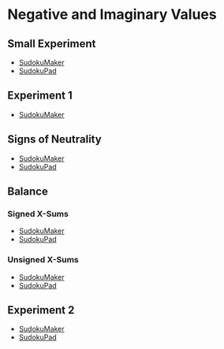 # Negative and Imaginary Values

## Small Experiment
* [SudokuMaker](https://sudokumaker.app/?puzzle=N4IgZg9gTgtghgFwGoFMoGcCWEB2IBcIAjAHQDMJADCADQgAOArgF7MA2KBoOcMnhASXgBzTDygBPAAQBRAB700mPjgS0QcRggAW0AiADC2qJnQAVCPW3oA1pnUBjCDBVrCgIgIpmKFBTDGbHBQUgCsciE0UgAmmKII6FJgUM5SlFIIEFIATAA6OJ4AbnBsjCgJSSkAtFmY6ZkA1DWRaaZSOChaUMWRmCRSKH3tmDpoUvQQWAiYBSht0G1%2BiNMoPV4JynCi4tKMOMM9AE0AvJVEeZ4ocA7aUkUlsyhyVwhs0rgOs2L9M5JSTiUwHCRZIAd2BfmwOHO0ViwykRykcAARugICUELM7qUpBAwH8UGw2LdiqVob4otEIPF8GNklFGA4EDi8cUiViyl4cH9cO1GSgKR9CesEu1hEsZtDhL4UFyolT0DT6HSGUzcYjCcT7usuU4cLyMQKCWxhWMJsNluoEBJFPoHIx0BkYOoQZgojoCBEQNoULFtG5PTAxAARWFuSh0eByENxAhZOiC40EADaoFEMzw%2BAQUFKdHZsfjaOg6FjAF8aKnlhmszmQHn8HGQP8iwQyFky6A60QC2xm-hW%2B3ayT%2BF3G4WMKXy4P7gRw6Oe%2BP8AAOAed7u9tuTtMygjVlZT0r5ufrldDmdrhfLyero8L-tX0-18-FvsbjsPhtN2%2Bv-f8Wef5%2BXm%2B074CO-4TkBB6Pjez7fteYEviewGgWOz53hBw5PuBP6HvBaHYfgf4oQQgH4R%2BRH1ohkGEfOAGURh0EtrB76YRR97AWRNGMXRBDIZxFEALoFjgDpdGI8TJqAVo2gRA5SfwWSUIpdBsGIZTJimIByDxdASDxA5aVBukgfph5Gd%2BBlkDpWEWVZxmTgZAAstlECZ%2BBOSARmUK5nqed5zl%2BR51kerZZABUZDlhR6rnuUZISuZZgX4HF9ktrZEUpX2IWuQ2RmhRlOWloJGkGSORkuRls5la5lUzq5pW1fltleRlCW%2BRlMW1UVoAGQVfZ1VlGX1W51VpSNiXJd12njdltkTZpqXTV182ZYleWTW5A3rR1rHrT5hU0MVZ6Jel601X1FW2eZR1VfxgkgA6EgcFwIA6JgDg2O06DPpQVCep%2B%2BgAMSKcDlBgGAIBliAPB8PoBgTHwUwOFIviiLgUhItAURoMWsnWvJikNvQQS8M%2BGlyfoRqYPQ6CcHQUAGT9I6SDOJAjnAODCE9BF0GAmCEoDYMg2D6giRANj8CAAOC8Dwt0KL4sAOquu6BFUG2d3oBIMAY4m%2BBJkmP0REQRVxobRWGzQZBFV2pAhEVllZCQdsHQ5Ts0A5RVObbntu1k1s0MbLs0H7d3QxLAByixTDMtIQPSjIQ5O5P1gTdBE10MCk5JeMU4SVM0%2Bo9Ms0znms3Q7Oc7%2BPN82wgOKdLsv3VmYsS0DoNgPX4Ny83ivK9oLOUOrctazrpNJl2ZsHbbAf2zQk9JhQRv277nvB07PsRFbQeu87C-u%2BvB1xjv1tux7h%2Bnybbtb0mcaL-7d8HRbfuH%2B7t10GH%2BgAApmtHsxKnHKpE7Z2kgpQeadiaZwki9HOhBKbU1piAIuqsS7F3LhzLms5eb80IG3BuXcm7JHFnXduncRY9xQErN0-dVaD1xtJEAcCC50wZmXRBpc2boKruAGugMkR8P4Y3eWrd%2BECPwUIyhKsfq0I1iPNEY8J4H3Hm7QOe956LxngddRz8kxOUdrvHeltV7H00fvXeR9FHTzPjfC%2B59N4m0thYhx%2Bi57KI3gHDRC8r4eMsuolR6ivar18ZfCIcYVFxj0R46eoT7HTzCco7xAdXFTzXkvKeXiVEWwCckgxYT3F%2BLybPaJL8inj2DpEy2Hjb4eK9tUip%2BTLL5KyTo925SAmh14BHDoWZiix3jmoOgMR0DIg4FEHc2YUAln4iWEsQA)
* [SudokuPad](https://sudokupad.app/16g14ds4d4)

## Experiment 1
* [SudokuMaker](https://sudokumaker.app/?puzzle=N4IgZg9gTgtghgFwGoFMoGcCWEB2IBcIAjAHQDMJADCADQgAOArgF7MA2KBoOcMnhASXgBzTDygBPAAQBRAB700mPjgRSitEHEYIAFtAIgAwrqiZ0AFQj1d6ANaZNAYwgwVCQ4CICKQE45PmikAE0xRBHQpMChXKUopBAgpABYAHRxvADc4NkYUCKiYgFokzHjEgGoSwLjzKRwUHShswMwSKRQ2%2Bsw9NCl6CCwETAyUOug6lGFEYZQWqVrlOFFxaUYcbpaAJoBeQqI07xQ4J10pLJzRlDljhDZpXCdRsXaRySkXHJgcQOiAdx-JtgcAdgqFulJtlI4AAjdAQHIIUbnXJSCBgd4oNhsM7ZXIguBBABWxxQqhxFwi2VwwniulG0IuUjYEGsE1eUl0cBGtNG6F4vNCwPS5NyEWeTiWeXecBwOAgaigKEUiChOCCUnQjBgZR5IqeOF1CXoTJQYDULig9SgqPRPWlwg6mgQEkUhicjHQCRgmhgYgAImCPPhKHR4HIA2ECEk6I8segCABtUDI-hkGPw6Dx-AANiSAF8aMncfxoyAPpmCAAmAtFi5R9PMjAEXM1kApgghssZpv4AAcrfb%2BDTXcbWerhbbxarDYr%2BHHtdyBCIM5788ndbnK6zLYng%2BXI9nO4X-E75Z7-d3U-w%2B7P2-zl43w9vVYHV8rW%2Bb9%2BP9YPPaP68Xa8PznV8N3fX8x1AwDS2fECH0Ap9uzvKD%2BBvJCX3g-hwNgtdB2w9Ccy-ADU2A-9BxggjcKvNDR0-FCO2Ai9v3wCjaMI%2Bih2AqiNxow8iPI0j%2BKvU8CKY4ifxwjjELYsi30EqSuI4-C2O4wDeNXJTFMwghpNnVTUK05j1OQ7Tg0YjjWL4zSILo0zdL-ISN0sjTTOUqy7Pk0znMg0zjIw5i3Jc5j7J8ozPOYkS2LEgSbPYrzwvEszYuiuTYv0nTDMSvy4uChKYsk3zMrwvKr28-ysqK6iSqc6rAMCkyIvMjzYtkx9KrA9qEM6rDapIlrHLq7qlyGliRrKnKKv6jjItnfsAF10xwT0mjEcJE1AZ1XWDVtNqwyh9roNgxDyRMkxAORmzoCQCAAdlbC6cyuggxIe7MnvwHx7tu97PonB7ex%2Br6PsBv6CACEBrr7IHwchu7QeBiHmyBgHEZzIGbve7Mgbe1GsfhnHYbzBaztekHQAegBWMnzp-SHfvJjLUfpmnONRl7GcJ%2BHh0hvGGdG3GgapgX8cx7H3opsXUaI0nUbIQX3rl%2BHS0hxW%2Be5nSgfVljNfFnWBeJvmYaR%2BGjfwCWTfe6WwYV6H3rXB7TaIW3UcoZH3td%2BGMZdyXIY9vmCaXH3ypllX0Zt%2BGUdDi3ZaJmgSY5sGgfAumgf3FP4c7dO%2Bcz56gZz-A4ez0X4bT42%2BeTsuWa1rGDZZ-Pebr3WM8tvPw750uhyTtuq%2B7h6tfthPrz132geVjt5e9kXvdrh789VxvUYHpLIad5vJ-b92u-Xnvp4WkBPQkDguBAPRMCcOx6nQLNKCoIWz0MABifbn8oMAwBAAsQB4PhDCMAY%2BCGE4KQipRC4CkNCaAQQ0Dxh2i6PalBwL0DgE0GAWYzq7UMJiI69B0CcDoFAWeJB9ySA7EQugMphBHySmATAWJH77Tfgw9%2BdBloQDsPwEAT9X5gCYZoVh7CADqmAgh6FIQg2O%2B8JAwAgWwNBCZowUApsTKmFMSBKLjhjIgxM3pKL3t-DhAAFAY3QZh9GiEERgTgPB0BCHyBkKAggEAQFAXIsCtqVn2og5BvA0EbTgZgrEmAcF4JAAQ0hxDfZkK0DgShJ46A0LoYQB%2BjDn5vz4c4thHDkk8NScw-eGTBHCNEcGKg1Y97oCkTIuRVNFHKLUTQJIdSVHE2jKo9RCZFE0HaZ0xpcdlztOjL2Oaej%2BSGAAHKTGmNyeg5jLHWJALYmEHBHH4Gca4icGC5yeLoEglBaDymVPhPsug%2BjxkNGcdkMxEALFWM0Is%2BxKy1koDcfAzsR1L6JnKc6KhG1dBnwvnka%2BRD1L0MoGQG60IbppM-qcwgAAZFk9AP4bP8VsygN5JTHPyYffgG0rhBlAPfJJL99rIrLJKY%2BRLOEkuoHmGFozCAAGVBQOI1Fqe0J0iZ0qAA)

## Signs of Neutrality
* [SudokuMaker](https://sudokumaker.app/?puzzle=N4IgZg9gTgtghgFwGoFMoGcCWEB2IBcIAjAHQDMJADCADQgAOArgF7MA2KBoOcMnhAZUwBzHOgAEEMOIByKRgihw2mBAE9aIOAoAW0AiADCOqJnQAVCPR3oA1pk0BjCDD44EBwEQE4gJwAPH3FhUwATGnEyPzJxKBRhbDFwkJFVCTAoF3FKcQQIcQAWAB0cbwA3ZUYUNIyYcQBafJy8gGp88OyzcRx5RWVwzBJxFEHu1R00cXoILARMUpQu6C64xDmUYu8UOEcdcXK2SqG-bYQ2NUkcRwXMHCH5qHPnA5gccIyAdze4hI3xZPiEOIALziOAAI3QEAOCAW%2B0OUnEVzYbD2FXWJVBIQAVtsUO5UQcqqC2LhhDlxuIwYTxCSrMSYVAeDDyShMFBxFhROhfnCiTdEXBhETHHAcDgIIDYvQtoDRSEOYxarkWQTDvyEBTcvQaSgwIDnIyJgiNQsRUKSL9IGSEe84FBNOppQZHIx0LkYJoYDcACIpDz4Sh0eB%2BX0AghtEBItjoAgAbVAvIIZDoT2gMfwADZ8gBfGgJtEEIgpqFpghZ3P5wkEABMxZJGBrFZAifwEdTDczObzzYLAbrpfwAA4my3a5GSx3y92W0Xx-X09WR722xOF0uq-hk3OB4vp72x%2B301PK5UCIHtx3h3uN1vD43r6f8LO75314-n6v7yf%2BCv51%2Bexuv4DseAGPren6vg%2B-AHhBu7foW-YdnBoE-oha5QeGaFll28GblhkG4eBf74Mho74aR%2B74SBLbni%2BV64R%2BxHUb2jHAThKE1lR7EtkRbFvvwtEQfRHEkeR-GYReR7cb2vFIeJT5iRhraKbhgnEcJZGSf%2BLZAXJSmsXphFcfJsnoQxxlKTBTHSYBFm4bpUkmSpIkGWZIlWXxSkOdpLF2SJpnYfJHmGSJakDhplFaSR8neQR7l%2BTpzkzglMkpRuYWXk5UUURurk%2BbZ2VZS%2BzHpfhEU3kly5pe%2BlUbsFbnJVFJWPvVgVKQF0X6bVNVNTZLXddB1UCWVMUDRJxV9fwHXlgAusWYi9DcCDpvGICOtBlCUM%2BgpVHGuHgBAwgqMIOgeCmKDIittYZjQRBFkQACst2DrdPg0NWgbVkW1a1tWybVm01ZPdWN3Vm9ZDJmQL35LW%2BQAOw0A9RYPW0D1PQ9N0PQjD0vQ9b0ZoGGZFhm11PRmb1w20cODjN2ZzSAbpqBwXBrSgfj%2BqA7YGAAxGAYCbZtfMgLmkY7SzXOELz-MC0L2YizwfAGAAYodkjSAA6nawvdutZ5NrrJEC3QKjdCtq1%2BGWdAaPgcNNhbmZWwQwn2zdIDWz4dsEAjbsEB73b2y9Pv4H7oD229QchyAYeO0OnvBzHtv%2B77McZnHgfW6nSc2ynceuxnucJ3TNDm5bEdx09ZdZxG7tx1uNdZ3XTu14XDc51XbehwQFf51nedlgXQcPQP1vsS7MdkOX49x9XSbN0HE%2Bt0Ho9JjHQ%2BL-nc0l-HQeZ532-W2ve-hyPcfH7PWdn51R8x0Qp8x5Qaf33H3vWw-vdP%2B-Qe35-1vIWP8-PynlndO59r4AM3nvRuwc45jnrnvWccCo5nhjpHe255rbO2QUHROe90H9yzgg-Be9YFEKQXhHeRct54MzHHahh8yHUOXn2ABBCgHELYWQqBC9IExz-ivL%2Bc9X7Tw-nvbuesf56wgQwjhaDeG0JvvIoOb94EiLISQgMgjJH00ZszfAoANSYEcLYU26ZKBUArhLEA3MBYyzAJoNgcA1BoAMJAWIwQICMBwCEbWIAFb8CMNMPgsxHAxG%2BLgSk0AQhoBjPrNQTpDabWNjcXa%2BBYxbweiQMRAZMm50yffHJvc8lfwKXvOGRTX4lLIWUrJpB6EB3KYWSp9SsnViaU7Bpm42k2w6fkLpGYOkUDqV3AZXTelZMGdPHpXTBkxzGbXDpGShmtgWV0xZq9VlTKWf0rJizn4dO2XsrJ1TclHI2Vkg5Wc1nYNGR0wc0yOnHKzq085XTanrKWWYnZrzNlxzefPb5LSunPN4UCjptT5k1JuZCpZVyKlDxmto9Quj9E6EMcYqopiSDBR5ptMgcMwRwx8PkHxfiDAAEFsS4nxLyCQyQ%2BZoDxICTkYhtb6LiRtLaKYdorX2s0B6TgLrRjjLWO6tMlIgDqEQAVl04wZiepTMVvLqzSqFaksGNAoY0HhoqkSIA%2BUqpWkQF6RAfA6pbHq5V50ZVqu%2Br9MgZrewSqlVa1VsYgbvQzA6jcEqyAGtlbdB6XrHxOr9akiGWraxIyDf45oGZQ2xnJjQam0aDCtHjUTGgJMU2EGoC6laWNEa41NfJCVlrIyCvzajQNJa6hlqjCtMgRYyDVmzRa%2BN%2BRobFvFbm8t1rYz5GTA9FtJae31rjGQJ6%2BR8itrqL6vNcY4aBjhkQGdzre2uqIDdIgcMZ11orbKqm9qS3NDXWOsNb18iBnyCukd8a4bys9ce09%2B7UkZhenDHdRcGZIv4PotmHMLw4psdQEWZpf2AclsBkD8teD%2BKEKIFA8p0CKgFEKGJtNsxAA)
* [SudokuPad](https://sudokupad.app/mykrqea83j)

## Balance
### Signed X-Sums
* [SudokuMaker](https://sudokumaker.app/?puzzle=N4IgZg9gTgtghgFwGoFMoGcCWEB2IBcIAjAHQCsJADCADQgAOArgF7MA2KBoOcMnhAIThs4OAMac6cRggAW0AiADCsqJnQAVCPVnoA1plogxEGHxwJFgIgIABAE4AHnZsBzNQBMaNgMwPvNgCMIBxR0L3dMF0wEdBtKGwQIGwAWLwA3YUZQmwBaZISkgGpUmwiohABeOAD0CDYZFBsM%2BpQAHRxbejhMDBsIMBsJNjZYogAOSgAGm3QATzMUBDUxYRs4KAhGHHdBlAs0GcYYArj22ywXHBQdgA0c9CPYgHdo2RnIq52TLYQ0M5tIC4%2BgMnusjAhZvR%2BMZGOhEjAjDBMDgACKRaIESh0eAONHlAipYwoYboAgAbVAzSyBG8dBMbGgpPwADZkgBfGiUzL8Qn0xkEVkcrktAhEOl1fn4ABMQpAVJ54oZGAIMs5cu5osVksFavlmK1yvwY1levwtOMEsNquF1OlBqZ1vVIrtFqVTJ1Nv45r5VpNGvwYtd2vZuv9UvtApDnpVEelfudvMt7qjTttgZ9DvjtsTbpVWa9sY9qf4WKDhuNoYTscdpvDZczldtpYzBAr0ZdLZZKdN3qTkfzNOrA-wOeDw-Tfa746HjYV9f7s-186N0%2BXRdNE9zccXHcn6-9o99O97W-3zpPkprYZn7c3l%2BHh4b7brnav55vxaXnbbn7Nhe715rgBVZAaunZnraL57sBtoXoaEEFsub7Zv%2Bw5QVuyH8He8EwVhH6ms2k4-qaj55ju2HJmBk6YQS%2BH%2BnBlHHnRzrofeO6EVuxGAeBuG0aB7Gxlx75IQ%2BqHkWJ7akduz4Sb%2BrFHrezGwbJtZKfw8mMe2DELu2HGSkJaZqXxPFUaevEjkZf4iQAuuKOBwlA3QWEyFIgBCUIqpQXl0GwyKhOSrkOAKdCzKKspBSyIVkaAEXMlFZrhQQADs8XeIlRqpeldiZWqEXZSAoXSSAeXxUQWXxZQ6VjBV6UpQVmLpXF9X4JVuXBc1ZW2YF7WFa1MUEGQNVtRZzV9cVg6jel5qFWVw3TdF41WYVaVzfFKYRfN%2BBkFN8XMjtzVJfthU-ht8V2OlhKFedw2Dc1139ZFd21WdVUvcN%2BVXeVzUnQQH3JV9hV7e98XbcDzXrb9mVdQ9f0sq9zVAw9dWA41u3pbdKPDZdApHTjw11pjD2BoTi2liTEVk-9w2Uyu1NvUT9OLQTv24-g53Q4tTWfcNXOtqjB38%2BTPUDYLBKiwlN05Q92MSw9m0rQ9zOy4txM0ulNMK6T8WOhTpXq0NDOTfjBuLZtlUc7rCP681oMPTTEMtVDtkgHCswcFwbmyJgYh6Fc6BMpQVB1T6igAMReRHlBgGAIBsrK7k8hH8eQupXl1l0jkwC5oAJ4ovwOJYdD55YhDUHQWDMCWJDmqILju47LtLBAegoAA6pg7hyJiVB1g5zfQqH0dDzHdBgJgwxh5HXmx2queEMX4IoAXijFEYFdVzXOB1yW5dNy37ed7I3eUL3e8D8P0dGGPE%2BEOHU8zznKd50vhduS-K9EGvmCV93m-b0ufd94dy7i1Huu8NgtzDhfEe4Bx5sEnvfZOHl57vyLu-QghQpRfx-qAv%2B9dSyALbsAo%2BoCT7gP7lAi%2BV84EIMjg-NyT8UHLzQcvDB3hsEbykFvfB5CgGH2PqfCB58qGjxobfKe1AkHQgXiwkuIA8gcN-lw-%2BDdCEHxAYHMhjchGUOHtQm%2BIA750Kkc-Zhb9WEgEKMyRRuDlE8O0f3dRJDNGCIobfaB%2Bj4HiMQbPRh5jX4LwwWQGxgc8E7wcXwjRYCInCL0aIgxRiI70Lnv4xeFicif3Lt-ThIBa72LUcQgRvDYlD08bQpJbJnZzBgEEEYAUciB0GqQMgXUGnkBoFKdpRBWmNJoMkdpUoentLGOQLqvS7DtO8F1fpg0JmDUGTQMkSV2lzL6V1EZsz2ktMWasjZNBmRdVWRQJphzJntKSqc%2BZAyurLMGm0waYwurMnafctZizvArNGYs15tzLk0GaV1Y5NB7ldQ%2BXc3pFzFmdPBdc6ylS45AA)
* [SudokuPad](https://sudokupad.app/i8g5jsvoe5)

### Unsigned X-Sums
* [SudokuMaker](https://sudokumaker.app/?puzzle=N4IgZg9gTgtghgFwGoFMoGcCWEB2IBcIAjAHQCsJADCADQgAOArgF7MA2KBoOcMnhAIThs4OAMac6cRggAW0AiADCsqJnQAVCPVnoA1plogxEGHxwJFgIgIABAE4AHnZsBzNQBMaNgMwPvNgCMIBxR0L3dMF0wEdBtKGwQIGwAWLwA3YUZQmwBaZISkgGpUmwiohABeOAD0CDYZFBsM%2BpQAHRxbejhMDBsIMBsJNjZYogAOSgAGm3QATzMUBDUxYRs4KAhGHHdBlAs0GcYYArj22zSRLNjhXBc11yg4WZs2TBxG2Tg0xrlG9F4-pEcGcbFssC53jsABo5dBHWIAd2islBOHBkMGm32UBBkDu-RsCPWRgQs3o-GMjHQiRgRhgbwAIpFogRKHR4A4meUCKljChhugCABtUDNLIEbx0ExsaCC-AANmSAF8aKLMvxedLZQRFSq1S0CEQpXVtfgAEx6kBijXGmUYAgW1VW9WG22m3VO62st32-BjS1e-CS4wm32O-Xi80%2BuXh50GqMhu1yj0R-jBrVhgMu-BGxPu5We7Nm6M6guph0l81Z%2BOa0PJstxyO5jMx6uR2tJh1ttOVlON-hsvO%2B-2FmuV2OB4tD1ujyODlsEEflhMLhUNwPpuul7sS8c7-Ad-P75tbtfHvezm3T7eX73Xv3n%2B99wMnztV28r0-P7OHzMfzdvt%2B8YAaaE5Fhey6vqB%2B6-jOy5TquYHARB-Z3quS6oUGvbruBT44WOeGPquQGRghX74ZGIG%2BiRPb3kh7bYfuZFvvR-BQdRFFsShgbzqeGGBrBXYfux9ZEaerE8tx2ZUaJ-5SfGzHQR%2BvFvvxuHEZxkmEcplZqchdEwYxwlGcugnvvBJmYYpf6QfJlGWZOdn8NZsnLjJN7Lippp6U2TlaRpYmAZpB5%2BVhBkALrGmiSzdBYcoiiApLkg6lCpXQrzvPFCUODqdCzIalo5QqeVCaARXyiVQaFQQADslXeNVfr1Y1djNU6RWtSA%2BXmSAHWVUQLWVZQjVjENjV1V1rKNRVk34MN7W5bNA2Rdli3dfNZUEGQY0LSFs0bb1u77Y1wbdQNu2naVh1hd1DUXZVDZFZd%2BBkCdlXym9s01Z93UYU9lV2I1vLdYDu3bbNoObcVEPjQDI1w7tnUg4Ns1-QQSO1Sj3UfYjlWvbjs2PejzUrVDGMKvDs041DE3Y9N72NeDdO7cDOo-Wzu1TszUO5tz12DnzRUC5ju3Cw%2BosIzzkvXVz6Ps-ggOk9dM3I7tKuLvTX2a4La1bdrPL61VYNtVDrNG1Dz13VDsvm9dvMSo1YtW-zlWxkL-WOztUvHZzXvXc9w1K%2B7VOe7N%2BNQ2LRNzSTkUgNSswcFwiWyJgYh6JlcqUFQE0ZooADEqWF5QYBgCASqWklGqFxXZLOalU5dI8MDxbHcwwEEIzCuFNfJS9lAIS08W2SAmwIGgSj8mwW3h5huaj%2BPk%2B1d9Okjw0UAT8Mi4%2BQOdDz%2Bvi8U8Zq9j-vm8vY%2Be8b1PtuBqNx8L2fRDnZBg6Xwfz%2BYTNb9n2aFqt6Sid8CgFzoQAuRdqDlydDwPgigADKAIbCwKBCSWuKU0ogAyqEYUq05rkCGuQRqpAmasgIbtIh-VSHWzwUtSh-tqHdTNLQoqyR6EOiYTyVhQYCFBw4cQ807CDycKIUDThWdXo8L9KIgRNUhHSM4Ywme5V5ECPlJw7wKjOEsMUbVTRAixi6PETQHBqi%2BFaMZgY8xfCKCGJwTIvhYjppSO0QqWRzjrEULccozxfD1E2JpmovRATnH6L4QopU4V-4J34KAOQqd06hEziQIg4MQEgDzskRUmSxil3Lt3JUQA)
* [SudokuPad](https://sudokupad.app/3r2frnhwtg)

## Experiment 2
* [SudokuMaker](https://sudokumaker.app/?puzzle=N4IgZg9gTgtghgFwGoFMoGcCWEB2IBcIAjAHQCsJADCADQgAOArgF7MA2KBoOcMnhAOV4oO6dAAJ0jACYQA1o1og4jBAAtoBEAGE1UTOgAqEemvRzMSgMYQYfHAi2AiAnEBOAB6vxAc33Sa4gDM7oHiUCje2DjoAdKYkQgSlOIIEOIALAEAbnBsjCgSALTpKWkA1JniyQbiOCiY6mji9BBYCJhZKLXQtRGIHSgBViJs4nEJ4jVwAEboEHkIXTl5XRBg4sNso8v5AShwVmriO10o7gcIbACe4rjDkzjiKJ1QNzZ5MDgA9FAQAO4-CJRAJzBZRMYoMCYOrScTTG7jBroAA6OBciMSt0ecCgvz%2BEmhcSsiC6jVqjBg0yaazG8SRDxSai6LWh7Rw3lp4Ss7Vw4jUcCy0I5ZJMLTaXSw3keYF%2BMEZXRxeI2IwCkCgTwORziXJ5j3QKHoOJJ11RLhOEl5vjgN3QAEdGDiCuI-g0jmT0MJbvoUA5%2Brz%2BZ15ZJPZKcNlcvkJC71LSwGA0D6EF7MIm-Y8A104nGEw5JPFoqbxJAOTS-jilAgrvR%2BCArIx0KkYEoYNCACJ0xz4Sh0eDudsJAiZWsjdAEADaoBOBECdHe0FH%2BAATABfGiTiP8Iiz%2BbzggrtcgKf4Le1ncYAgANnSq-XK0H27Yu-wV5vh4399Pj-PS9fR8ov-fJcHyffdb3yPdgO-F8DyPGdPyfaCwP4RdIIXRC3zvID4O-UCMPA-AhznKDrxgwC4KIhdcKPE8KL3ADMPIs80JIpCCBopjLxYvD%2BEIjif1IzD-wE-ChNY-BGK-Zj6Pw3jJLo4TN1QzjpOQpTny4o8UOwyiVOnNSqMA9i5P4sTZIQjTAK02iTO4j9rIMhi1PQv9dPE-TXKM8yPPchS7L45zLKcizMLM4jXKs-zgvwiSQNcmKwt8rD7O87T5LE0TbOPILXNCnTEs8nCUusgLBPC7LEty5SKp8sT4qkxK6rSzKIuMhz8IK%2Brapq5ruqPSqbJcxKWq86rUvUuLyrEjqmr63rAP6kr2rmzDhsKhrJsyxqBsCsbFv4DLqI22CjsAg6duKqLFLGtqrounKTpC5b8NWvKuuu5cAF1t2iBAoDgVkFwnEBK2rAgMp4PgtHCSJeWkERoX2XUKyrZDKDRug2ARwGgfcS86CuNjX1x598aa4mL1J8SibxkACYI6mSdpggyAZimmefBmAHZKYvBmAA4eYZ1xBYPYnhfZzmhcpvmpfZ1x%2Bcp%2BXRYIbm5dZxX1fZmXlcZunJZ1tm6d5r6cZpumiE1umMuJ1WrYV9nrYIcW7Z153CddyncLFynAllumuO99mWY99njZoU3dcvBmyBF0BiaHI2GbgxOdeTlWk%2BljO1Z1hOnejjWDY1k24707OS6wumlfLk9K4Z7sy5AYn67p7Xy%2Bb9OdfbjmdZrqOda0lPy7T7uh8p4PR-ZgPS7p32c59-P2dn8vDenLn551gXF791fi8bsHY73rsx7rymp6Pree-X8uB9X1Or8P4even92J5d8vc67Be38PlfP934nh6OwrmDBmvdP6d0pkAruFsIHsyfufGen0vogAbFcDgXBgZqEwFYOQdQxBgyoDHbCWgADEaNyGUDjCAZcr4IY1kVP8UcdAQao0oFpQ0f0YCA1ACwrQDC-hKA4OydQBCtJMjgNIAAypgZg%2B0SAnjgOydB4kiBEIbL8OQKAADqmBpAiK7FQOC6j5A1jIRQygnMwBKChFsUhcZ7FWNfLwwg-DBE%2Bm8PoygJAxH7CkTIuRCilE8TUb9ExOi9FqAIZQIxoTNGkPMRYqxdAbFsDsQ4xxB5nHKFxP8NxwjIkGJ8RI6RsiCGBO8Mo%2BuxjNHhM8YYug1TTEJMsdYzAtjCAkPSRknhKM%2BE5IERjdxdSil%2BNKQY8pyjFycyqbE7Rui6nRIabM%2BJ5iWnJLaakjpXTqGZN6S4-peSPEFK8SMkpAS6CKIqchRcISNFzIiVEmJdyVkULWeADZaSHE7J6aDfZeJDnDLoOI0Z5zlBBKdjMu5tTjn1JQcsjpzSknvPaSATp6TvnAz2dk-5gz8miKBb4s5ZSLnguPHzSFYT5kwsWXC55CLVlIpSZ8%2Bx1DkHoCuJSeY2N0gkD5oEflAqBU0B5UQC8YrxVis5ibHlfLBWCpoIEXlcr5VEBNhQWVyqZyKpjouNV5AFXyIlRK7mgQ9UauVcK-Vurw48pjhQUVRrJUKpNoq81cqaDqs1fymgqrw6KodY67m9rHVOvSC6pVXrLU6vDTHGVXqZxkBjQat18rE1%2Bv1f6kNF4TXhoDUak1%2BqLzhpTUK7VNBrVjgvIakNBa83GuFR9D6tDhBaDtA6cITDMW-MXGjdhRouHjh%2BTWHUlz0F0BdA8gxRCmTxDUJ2LxRDR37SWVCqlUStKNJeeY1pKKSGWP3WAFpTisUjvBeOtdU6CWzvnfqsFVzBy3MpZOrxbCV0mK3RQndmzUUHoPayhpHLphcvHGOW1Bq01jgoDHMtvrIP6ttdK%2BD5Ak1gdg2WqDPrEN2v1bBjDUGTaLgzThpNhGY6wbA6RzD4dKMIeo1a5D6aY5Vogxh5jVGxyUeY3qnVDHK30Yg2x7VJs2MYdg2xtjsHOb8ZNlJ6DxHw6yajZhptuzfnpHIbOEc45AjdkCMLdIAt0j6d01uQIKF0hbjIJQJtTblxAA)
* [SudokuPad](https://sudokupad.app/xq4k69jq0v)
